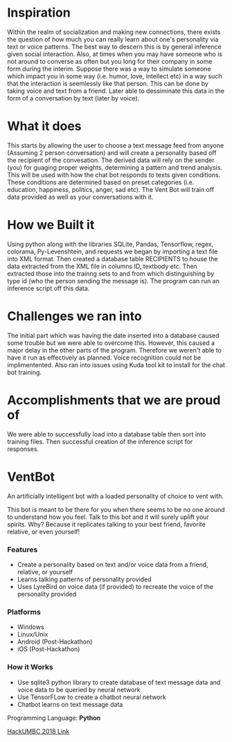 # Inspiration 
Within the realm of socialization and making new connections, there exists the question of how much you can really learn about one's personality via text or voice patterns. The best way to descern this is by general inference given social interaction. Also, at times when you may have someone who is not around to converse as often but you long for their company in some form during the interim. Suppose there was a way to simulate someone which impact you in some way (i.e. humor, love, intellect etc) in a way such that the interaction is seemlessly like that person. This can be done by taking voice and text from a friend. Later able to dessiminate this data in the form of a conversation by text (later by voice).

# What it does
This starts by allowing the user to choose a text message feed from anyone (Assuming 2 person conversation) and will create a personality based off the recipient of the convesation. The derived data will rely on the sender (you) for guaging proper weights, determining a pattern and trend analysis. This will be used with how the chat bot responds to texts given conditions. These conditions are determined based on preset categories (i.e. education, happiness, politics, anger, sad etc). The Vent Bot will train off data provided as well as your conversations with it.

# How we Built it
Using python along with the libraries SQLite, Pandas, Tensorflow, regex, colorama, Py-Levenshtein, and requests we began by importing a text file into XML format. Then created a database table RECIPIENTS to house the data extracted from the XML file in columns ID, textbody etc. Then extracted those into the trainng sets to and from which distinguishing by type id (who the person sending the message is). The program can run an inference script off this data.

# Challenges we ran into
The initial part which was having the date inserted into a database caused some trouble but we were able to overcome this. However, this caused a major delay in the other parts of the program. Therefore we weren't able to have it run as effectively as planned. Voice recognition could not be implimentented. Also ran into issues using Kuda tool kit to install for the chat bot training.

# Accomplishments that we are proud of
We were able to successfully load into a database table then sort into training files. Then successful creation of the inference script for responses.


# VentBot
An artificially intelligent bot with a loaded personality of choice to vent with.

This bot is meant to be there for you when there seems to be no one around to understand how you feel. Talk to this bot and it will surely uplift your spirits. Why? Because it replicates talking to your best friend, favorite relative, or even yourself!

### Features
* Create a personality based on text and/or voice data from a friend, relative, or yourself
* Learns talking patterns of personality provided
* Uses LyreBird on voice data (if provided) to recreate the voice of the personality provided

### Platforms
* Windows
* Linux/Unix
* Android (Post-Hackathon)
* iOS (Post-Hackathon)


### How it Works
* Use sqlite3 python library to create database of text message data and voice data to be queried by neural network
* Use TensorFLow to create a chatbot neural network
* Chatbot learns on text message data

Programming Language: **Python**

<a href="https://hackumbc-s18.slack.com">HackUMBC 2018 Link</a>
